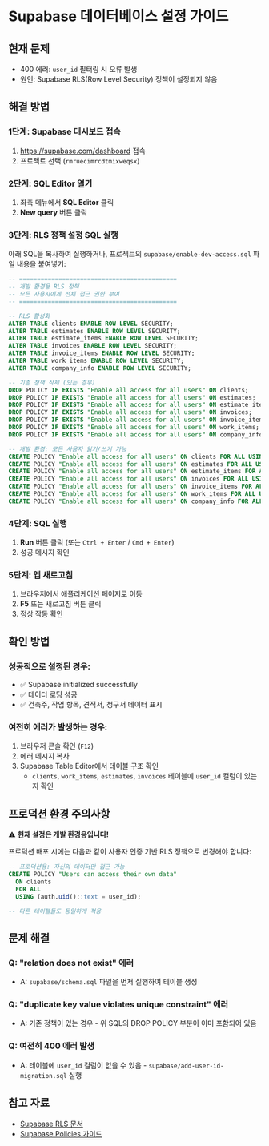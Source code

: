 # Supabase 데이터베이스 설정 가이드

## 현재 문제
- 400 에러: `user_id` 필터링 시 오류 발생
- 원인: Supabase RLS(Row Level Security) 정책이 설정되지 않음

## 해결 방법

### 1단계: Supabase 대시보드 접속
1. https://supabase.com/dashboard 접속
2. 프로젝트 선택 (`rmruecimrcdtmixweqsx`)

### 2단계: SQL Editor 열기
1. 좌측 메뉴에서 **SQL Editor** 클릭
2. **New query** 버튼 클릭

### 3단계: RLS 정책 설정 SQL 실행
아래 SQL을 복사하여 실행하거나, 프로젝트의 `supabase/enable-dev-access.sql` 파일 내용을 붙여넣기:

```sql
-- ============================================
-- 개발 환경용 RLS 정책
-- 모든 사용자에게 전체 접근 권한 부여
-- ============================================

-- RLS 활성화
ALTER TABLE clients ENABLE ROW LEVEL SECURITY;
ALTER TABLE estimates ENABLE ROW LEVEL SECURITY;
ALTER TABLE estimate_items ENABLE ROW LEVEL SECURITY;
ALTER TABLE invoices ENABLE ROW LEVEL SECURITY;
ALTER TABLE invoice_items ENABLE ROW LEVEL SECURITY;
ALTER TABLE work_items ENABLE ROW LEVEL SECURITY;
ALTER TABLE company_info ENABLE ROW LEVEL SECURITY;

-- 기존 정책 삭제 (있는 경우)
DROP POLICY IF EXISTS "Enable all access for all users" ON clients;
DROP POLICY IF EXISTS "Enable all access for all users" ON estimates;
DROP POLICY IF EXISTS "Enable all access for all users" ON estimate_items;
DROP POLICY IF EXISTS "Enable all access for all users" ON invoices;
DROP POLICY IF EXISTS "Enable all access for all users" ON invoice_items;
DROP POLICY IF EXISTS "Enable all access for all users" ON work_items;
DROP POLICY IF EXISTS "Enable all access for all users" ON company_info;

-- 개발 환경: 모든 사용자 읽기/쓰기 가능
CREATE POLICY "Enable all access for all users" ON clients FOR ALL USING (true);
CREATE POLICY "Enable all access for all users" ON estimates FOR ALL USING (true);
CREATE POLICY "Enable all access for all users" ON estimate_items FOR ALL USING (true);
CREATE POLICY "Enable all access for all users" ON invoices FOR ALL USING (true);
CREATE POLICY "Enable all access for all users" ON invoice_items FOR ALL USING (true);
CREATE POLICY "Enable all access for all users" ON work_items FOR ALL USING (true);
CREATE POLICY "Enable all access for all users" ON company_info FOR ALL USING (true);
```

### 4단계: SQL 실행
1. **Run** 버튼 클릭 (또는 `Ctrl + Enter` / `Cmd + Enter`)
2. 성공 메시지 확인

### 5단계: 앱 새로고침
1. 브라우저에서 애플리케이션 페이지로 이동
2. **F5** 또는 새로고침 버튼 클릭
3. 정상 작동 확인

## 확인 방법

### 성공적으로 설정된 경우:
- ✅ Supabase initialized successfully
- ✅ 데이터 로딩 성공
- ✅ 건축주, 작업 항목, 견적서, 청구서 데이터 표시

### 여전히 에러가 발생하는 경우:
1. 브라우저 콘솔 확인 (`F12`)
2. 에러 메시지 복사
3. Supabase Table Editor에서 테이블 구조 확인
   - `clients`, `work_items`, `estimates`, `invoices` 테이블에 `user_id` 컬럼이 있는지 확인

## 프로덕션 환경 주의사항

⚠️ **현재 설정은 개발 환경용입니다!**

프로덕션 배포 시에는 다음과 같이 사용자 인증 기반 RLS 정책으로 변경해야 합니다:

```sql
-- 프로덕션용: 자신의 데이터만 접근 가능
CREATE POLICY "Users can access their own data"
  ON clients
  FOR ALL
  USING (auth.uid()::text = user_id);

-- 다른 테이블들도 동일하게 적용
```

## 문제 해결

### Q: "relation does not exist" 에러
- A: `supabase/schema.sql` 파일을 먼저 실행하여 테이블 생성

### Q: "duplicate key value violates unique constraint" 에러
- A: 기존 정책이 있는 경우 - 위 SQL의 DROP POLICY 부분이 이미 포함되어 있음

### Q: 여전히 400 에러 발생
- A: 테이블에 `user_id` 컬럼이 없을 수 있음 - `supabase/add-user-id-migration.sql` 실행

## 참고 자료
- [Supabase RLS 문서](https://supabase.com/docs/guides/auth/row-level-security)
- [Supabase Policies 가이드](https://supabase.com/docs/guides/auth/row-level-security#policies)
